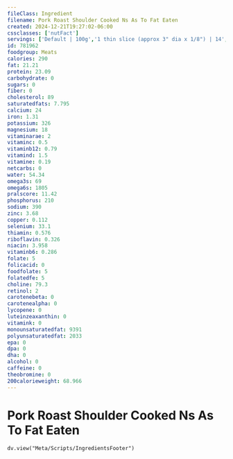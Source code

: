 ```yaml
---
fileClass: Ingredient
filename: Pork Roast Shoulder Cooked Ns As To Fat Eaten
created: 2024-12-21T19:27:02-06:00
cssclasses: ['nutFact']
servings: ['Default | 100g','1 thin slice (approx 3" dia x 1/8") | 14','1 medium slice (approx 3" dia x 1/4") | 28','1 thick slice (approx 3" dia x 3/8") | 42','1 oz, with bone, raw (yield after cooking, bone removed) | 16','1 oz, with bone, cooked (yield after bone removed) | 21','1 oz, boneless, raw (yield after cooking) | 21','1 oz, boneless, cooked | 28','1 cubic inch, boneless, cooked | 17','1 cup, cooked, diced | 134']
id: 781962
foodgroup: Meats
calories: 290
fat: 21.21
protein: 23.09
carbohydrate: 0
sugars: 0
fiber: 0
cholesterol: 89
saturatedfats: 7.795
calcium: 24
iron: 1.31
potassium: 326
magnesium: 18
vitaminarae: 2
vitaminc: 0.5
vitaminb12: 0.79
vitamind: 1.5
vitamine: 0.19
netcarbs: 0
water: 54.34
omega3s: 69
omega6s: 1805
pralscore: 11.42
phosphorus: 210
sodium: 390
zinc: 3.68
copper: 0.112
selenium: 33.1
thiamin: 0.576
riboflavin: 0.326
niacin: 3.958
vitaminb6: 0.286
folate: 5
folicacid: 0
foodfolate: 5
folatedfe: 5
choline: 79.3
retinol: 2
carotenebeta: 0
carotenealpha: 0
lycopene: 0
luteinzeaxanthin: 0
vitamink: 0
monounsaturatedfat: 9391
polyunsaturatedfat: 2033
epa: 0
dpa: 0
dha: 0
alcohol: 0
caffeine: 0
theobromine: 0
200calorieweight: 68.966
---
```


# Pork Roast Shoulder Cooked Ns As To Fat Eaten

```dataviewjs
dv.view("Meta/Scripts/IngredientsFooter")
```